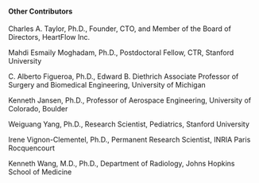 #### Other Contributors

Charles A. Taylor, Ph.D., Founder, CTO, and Member of the Board of Directors, HeartFlow Inc.

Mahdi Esmaily Moghadam, Ph.D., Postdoctoral Fellow, CTR, Stanford University

C. Alberto Figueroa, Ph.D., Edward B. Diethrich Associate Professor of Surgery and Biomedical Engineering, University of Michigan

Kenneth Jansen, Ph.D., Professor of Aerospace Engineering, University of Colorado, Boulder

Weiguang Yang, Ph.D., Research Scientist, Pediatrics, Stanford University

Irene Vignon-Clementel, Ph.D., Permanent Research Scientist, INRIA Paris Rocquencourt

Kenneth Wang, M.D., Ph.D., Department of Radiology, Johns Hopkins School of Medicine

<br>
